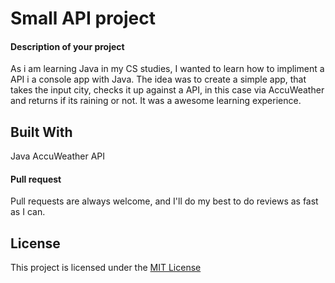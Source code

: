 # Small API project

#### Description of your project
As i am learning Java in my CS studies, I wanted to learn how to impliment a API i a console app with Java. The idea was to create a simple app, that takes the input city, checks it up against a API, in this case via AccuWeather and returns if its raining or not. It was a awesome learning experience. 
## Built With
Java
AccuWeather API


#### Pull request
Pull requests are always welcome, and I'll do my best to do
reviews as fast as I can.
## License
This project is licensed under the [MIT
License](https://github.com/this/project/blob/master/LICENSE)

